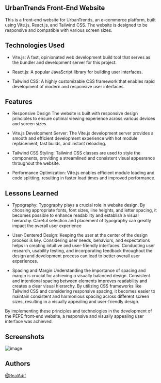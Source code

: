 ## UrbanTrends Front-End Website

This is a front-end website for UrbanTrends, an e-commerce platform, built using Vite.js, React.js, and Tailwind CSS. The website is designed to be responsive and compatible with various screen sizes.

## Technologies Used

- Vite.js: A fast, opinionated web development build tool that serves as the bundler and development server for this project.

- React.js: A popular JavaScript library for building user interfaces.

- Tailwind CSS: A highly customizable CSS framework that enables rapid development of modern and responsive user interfaces.

## Features

- Responsive Design The website is built with responsive design principles to ensure optimal viewing experience across various devices and screen sizes.

- Vite.js Development Server: The Vite.js development server provides a smooth and efficient development experience with hot module replacement, fast builds, and instant reloading.

- Tailwind CSS Styling: Tailwind CSS classes are used to style the components, providing a streamlined and consistent visual appearance throughout the website.

- Performance Optimization: Vite.js enables efficient module loading and code splitting, resulting in faster load times and improved performance.

## Lessons Learned

- Typography: Typography plays a crucial role in website design. By choosing appropriate fonts, font sizes, line heights, and letter spacing, it becomes possible to enhance readability and establish a visual hierarchy. Careful selection and placement of typography can greatly impact the overall user experience

- User-Centered Design: Keeping the user at the center of the design process is key. Considering user needs, behaviors, and expectations helps in creating intuitive and user-friendly interfaces. Conducting user research, usability testing, and incorporating feedback throughout the design and development process can lead to better overall user experiences.

- Spacing and Margin Understanding the importance of spacing and margin is crucial for achieving a visually balanced design. Consistent and intentional spacing between elements improves readability and creates a clear visual hierarchy. By utilizing CSS frameworks like Tailwind CSS and considering responsive spacing, it becomes easier to maintain consistent and harmonious spacing across different screen sizes, resulting in a visually appealing and user-friendly design.

By implementing these principles and technologies in the development of the PEPE front-end website, a responsive and visually appealing user interface was achieved.

## Screenshots

![image](https://github.com/realAdif/UrbanTrends/assets/90451018/58b00ff0-abbd-4df4-a914-7e37caac91bd)


## Authors

[@RealAdif](https://github.com/realAdif)
